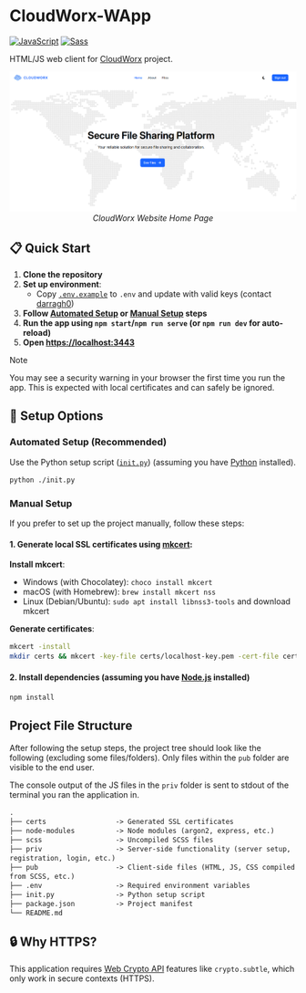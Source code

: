 # CloudWorx-WApp
[![JavaScript](https://img.shields.io/badge/JavaScript-F7DF1E?logo=javascript&logoColor=000)](https://www.javascript.com)
[![Sass](https://img.shields.io/badge/Sass-C69?logo=sass&logoColor=fff)](https://sass-lang.com)

HTML/JS web client for [CloudWorx](https://github.com/Nanda128/CloudWorx-Backend) project.

<p align="center">
    <img alt="Home Page Screenshot" src="./docs/img/png/home.png" />
    <br />
    <em>CloudWorx Website Home Page</em>
</p>

## 📋 Quick Start

1. **Clone the repository**
2. **Set up environment**:
    - Copy [`.env.example`](./.env.example) to `.env` and update with valid keys (contact [darragh0](https://github.com/darragh0))
3. **Follow [Automated Setup](#automated-setup-recommended) or [Manual Setup](#manual-setup) steps**
4. **Run the app using `npm start`/`npm run serve` (or `npm run dev` for auto-reload)**
5. **Open [https://localhost:3443](https://localhost:3443)**

> [!NOTE]
> You may see a security warning in your browser the first time you run the app. This is expected with local certificates and can safely be ignored.

## 🔧 Setup Options

### Automated Setup (Recommended)

Use the Python setup script ([`init.py`](./init.py)) (assuming you have [Python](https://www.python.org) installed).

```sh
python ./init.py
```

### Manual Setup

If you prefer to set up the project manually, follow these steps:

#### 1. Generate local SSL certificates using [mkcert](https://github.com/FiloSottile/mkcert):

**Install mkcert**:
- Windows (with Chocolatey): `choco install mkcert`
- macOS (with Homebrew): `brew install mkcert nss`
- Linux (Debian/Ubuntu): `sudo apt install libnss3-tools` and download mkcert

**Generate certificates**:
```sh
mkcert -install
mkdir certs && mkcert -key-file certs/localhost-key.pem -cert-file certs/localhost.pem localhost
```

#### 2. Install dependencies (assuming you have [Node.js](https://nodejs.org/en) installed)
```sh
npm install
```

## Project File Structure

After following the setup steps, the project tree should look like the following (excluding some files/folders). Only files within the `pub` folder are visible to the end user.

The console output of the JS files in the `priv` folder is sent to stdout of the terminal you ran the application in.

```
.
├── certs                 -> Generated SSL certificates
├── node-modules          -> Node modules (argon2, express, etc.)
├── scss                  -> Uncompiled SCSS files
├── priv                  -> Server-side functionality (server setup, registration, login, etc.)
├── pub                   -> Client-side files (HTML, JS, CSS compiled from SCSS, etc.)
├── .env                  -> Required environment variables
├── init.py               -> Python setup script
├── package.json          -> Project manifest
└── README.md
```

## 🔒 Why HTTPS?

This application requires [Web Crypto API](https://developer.mozilla.org/en-US/docs/Web/API/Web_Crypto_API) features like `crypto.subtle`, which only work in secure contexts (HTTPS).
